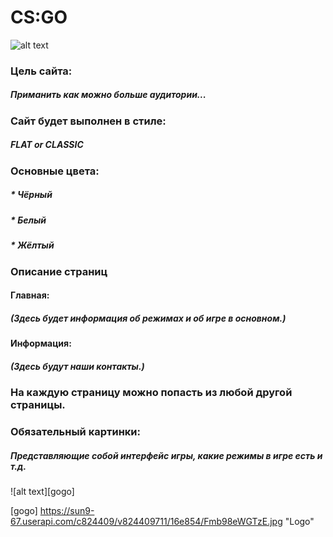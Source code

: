 # CS:GO
![alt text][logo]

[logo]: https://i.ytimg.com/vi/k043W5T-xgE/maxresdefault.jpg "GOGO"
### Цель сайта:
##### Приманить как можно больше аудитории...
### Сайт будет выполнен в стиле:
##### FLAT or CLASSIC
### Основные цвета:
##### * Чёрный
##### * Белый
##### * Жёлтый
### Описание страниц
#### Главная:
##### (Здесь будет информация об режимах и об игре в основном.)
#### Информация:
##### (Здесь будут наши контакты.)
### На каждую страницу можно попасть из любой другой страницы.
### Обязательный картинки:
##### Представляющие собой интерфейс игры, какие режимы в игре есть и т.д.
![alt text][gogo]

[gogo] https://sun9-67.userapi.com/c824409/v824409711/16e854/Fmb98eWGTzE.jpg "Logo"
